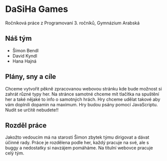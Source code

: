 # DaSiHa Games

Ročníková práce z Programovaní 3. ročníků, Gymnázium Arabská

## Náš tým
 - Šimon Bendl
 - David Kyndl
 - Hana Hajná

## Plány, sny a cíle
Chceme vytvořit pěkně zpracovanou webovou stránku kde bude možnost si zahrát různé typy her. Na stránce samotné chceme mít tlačítka na spuštění her a také nějaké to info o samotných hrách. Hry chceme udělat takové aby vám doplnili dopamin na maximum. Hry budou psány pomocí JavaScriptu. Nudit se určitě nebudete!!


## Rozděl práce
Jakožto vedoucím má na starosti Šimon zbytek týmu dirigovat a dávat účinné rady. Práce je rozdělena podle her, každý pracuje na své, ale s buggy a nedostatky si navzájem pomáháme. Na titulní webovce pracuje celý tým. 
